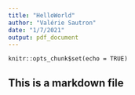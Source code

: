 ```yaml
---
title: "HelloWorld"
author: "Valérie Sautron"
date: "1/7/2021"
output: pdf_document
---
```


```{r setup, include=FALSE}
knitr::opts_chunk$set(echo = TRUE)
```
## This is a markdown file
